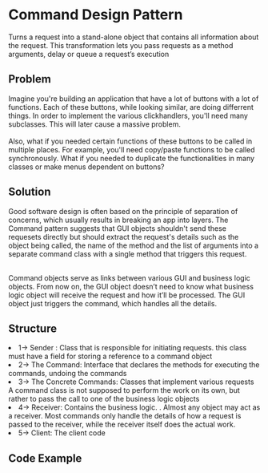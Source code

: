 # Command Design Pattern

Turns a request into a stand-alone object that contains all information about the request. This transformation lets you pass requests as a method arguments, delay or queue a request’s execution

## Problem

Imagine you're building an application that have a lot of buttons with a lot of functions. Each of these buttons, while looking similar, are doing differrent things. In order to implement the various clickhandlers, you'll need many subclasses. This will later cause a massive problem. <br/> <br/>
Also, what if you needed certain functions of these buttons to be called in multiple places. For example, you'll need copy/paste functions to be called synchronously. What if you needed to duplicate the functionalities in many classes or make menus dependent on buttons?

## Solution

Good software design is often based on the principle of separation of concerns, which usually results in breaking an app into layers.
The Command pattern suggests that GUI objects shouldn't send these requesets directly but should extract the request's details such as the object being called, the name of the method and the list of arguments into a separate command class with a single method that triggers this request. <br/> <br/>

Command objects serve as links between various GUI and business logic objects. From now on, the GUI object doesn’t need to know what business logic object will receive the request and how it’ll be processed. The GUI object just triggers the command, which handles all the details.

## Structure

<li> 1-> Sender : Class that is responsible for initiating requests. this class must have a field for storing a reference to a command object </li>
<li> 2-> The Command: Interface that declares the methods for executing the commands, undoing the commands </li>
<li> 3-> The Concrete  Commands: Classes that implement various requests A command class is not  supposed to perform the work on its own, but rather to pass the call to one of the business logic objects </li>
<li> 4-> Receiver: Contains the business logic. . Almost any object may act as a receiver. Most commands only handle the details of how a request is passed to the receiver, while the receiver itself does the actual work. </li>
<li> 5-> Client: The client code </li>

## Code Example 

